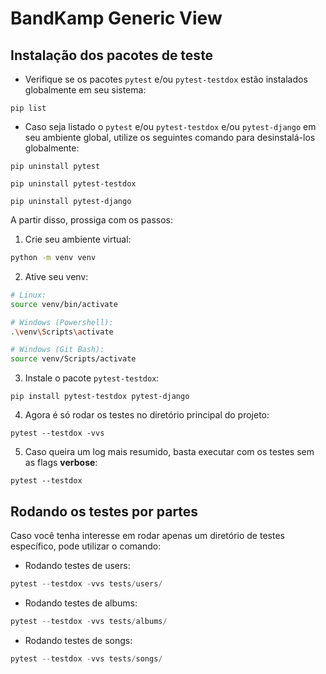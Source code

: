 # BandKamp Generic View

## Instalação dos pacotes de teste

- Verifique se os pacotes `pytest` e/ou `pytest-testdox` estão instalados globalmente em seu sistema:

```shell
pip list
```

- Caso seja listado o `pytest` e/ou `pytest-testdox` e/ou `pytest-django` em seu ambiente global, utilize os seguintes comando para desinstalá-los globalmente:

```shell
pip uninstall pytest
```

```shell
pip uninstall pytest-testdox
```

```shell
pip uninstall pytest-django
```

A partir disso, prossiga com os passos:

1. Crie seu ambiente virtual:

```bash
python -m venv venv
```

2. Ative seu venv:

```bash
# Linux:
source venv/bin/activate

# Windows (Powershell):
.\venv\Scripts\activate

# Windows (Git Bash):
source venv/Scripts/activate
```

3. Instale o pacote `pytest-testdox`:

```shell
pip install pytest-testdox pytest-django
```

4. Agora é só rodar os testes no diretório principal do projeto:

```shell
pytest --testdox -vvs
```

5. Caso queira um log mais resumido, basta executar com os testes sem as flags **verbose**:

```shell
pytest --testdox
```

## Rodando os testes por partes

Caso você tenha interesse em rodar apenas um diretório de testes específico, pode utilizar o comando:

- Rodando testes de users:

```python
pytest --testdox -vvs tests/users/
```

- Rodando testes de albums:

```python
pytest --testdox -vvs tests/albums/
```

- Rodando testes de songs:

```python
pytest --testdox -vvs tests/songs/
```
